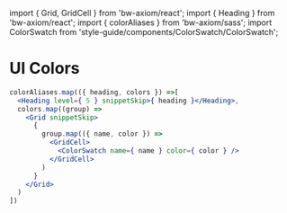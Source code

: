 import { Grid, GridCell } from 'bw-axiom/react';
import { Heading } from 'bw-axiom/react';
import { colorAliases } from 'bw-axiom/sass';
import ColorSwatch from 'style-guide/components/ColorSwatch/ColorSwatch';

# UI Colors

```jsx
colorAliases.map(({ heading, colors }) =>[
  <Heading level={ 5 } snippetSkip>{ heading }</Heading>,
  colors.map((group) =>
    <Grid snippetSkip>
      {
        group.map(({ name, color }) =>
          <GridCell>
            <ColorSwatch name={ name } color={ color } />
          </GridCell>
        ) 
      }
    </Grid>
  )
])
```
